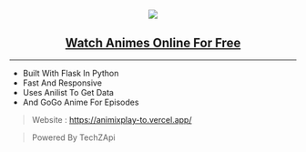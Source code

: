 <h1 align="center"><a href=" https://animixplay-to.vercel.app/"><img src="https://animixplay.to/assets/logo.png"></a></h1>
<h2 align="center"><a href=" https://animixplay-to.vercel.app/"><b>Watch Animes Online For Free</b></a></h4>

<hr>

- Built With Flask In Python
- Fast And Responsive
- Uses Anilist To Get Data
- And GoGo Anime For Episodes
> Website : https://animixplay-to.vercel.app/

> Powered By TechZApi
